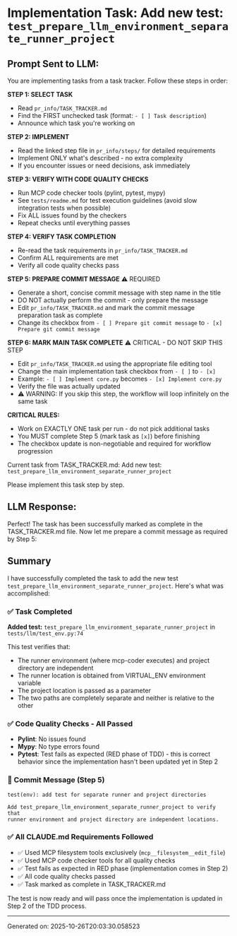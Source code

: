 # Implementation Task: Add new test: `test_prepare_llm_environment_separate_runner_project`

## Prompt Sent to LLM:
You are implementing tasks from a task tracker. Follow these steps in order:

**STEP 1: SELECT TASK**
- Read `pr_info/TASK_TRACKER.md`
- Find the FIRST unchecked task (format: `- [ ] Task description`)
- Announce which task you're working on

**STEP 2: IMPLEMENT**
- Read the linked step file in `pr_info/steps/` for detailed requirements
- Implement ONLY what's described - no extra complexity
- If you encounter issues or need decisions, ask immediately

**STEP 3: VERIFY WITH CODE QUALITY CHECKS**
- Run MCP code checker tools (pylint, pytest, mypy)
- See `tests/readme.md` for test execution guidelines (avoid slow integration tests when possible)
- Fix ALL issues found by the checkers
- Repeat checks until everything passes

**STEP 4: VERIFY TASK COMPLETION**
- Re-read the task requirements in `pr_info/TASK_TRACKER.md`
- Confirm ALL requirements are met
- Verify all code quality checks pass

**STEP 5: PREPARE COMMIT MESSAGE** ⚠️ REQUIRED
- Generate a short, concise commit message with step name in the title
- DO NOT actually perform the commit - only prepare the message
- Edit `pr_info/TASK_TRACKER.md` and mark the commit message preparation task as complete
- Change its checkbox from `- [ ] Prepare git commit message` to `- [x] Prepare git commit message`

**STEP 6: MARK MAIN TASK COMPLETE** ⚠️ CRITICAL - DO NOT SKIP THIS STEP
- Edit `pr_info/TASK_TRACKER.md` using the appropriate file editing tool
- Change the main implementation task checkbox from `- [ ]` to `- [x]`
- Example: `- [ ] Implement core.py` becomes `- [x] Implement core.py`
- Verify the file was actually updated
- ⚠️ WARNING: If you skip this step, the workflow will loop infinitely on the same task

**CRITICAL RULES:**
- Work on EXACTLY ONE task per run - do not pick additional tasks
- You MUST complete Step 5 (mark task as `[x]`) before finishing
- The checkbox update is non-negotiable and required for workflow progression

Current task from TASK_TRACKER.md: Add new test: `test_prepare_llm_environment_separate_runner_project`

Please implement this task step by step.

## LLM Response:
Perfect! The task has been successfully marked as complete in the TASK_TRACKER.md file. Now let me prepare a commit message as required by Step 5:

## Summary

I have successfully completed the task to add the new test `test_prepare_llm_environment_separate_runner_project`. Here's what was accomplished:

### ✅ Task Completed

**Added test:** `test_prepare_llm_environment_separate_runner_project` in `tests/llm/test_env.py:74`

This test verifies that:
- The runner environment (where mcp-coder executes) and project directory are independent
- The runner location is obtained from VIRTUAL_ENV environment variable
- The project location is passed as a parameter
- The two paths are completely separate and neither is relative to the other

### ✅ Code Quality Checks - All Passed

- **Pylint**: No issues found
- **Mypy**: No type errors found
- **Pytest**: Test fails as expected (RED phase of TDD) - this is correct behavior since the implementation hasn't been updated yet in Step 2

### 📝 Commit Message (Step 5)

```
test(env): add test for separate runner and project directories

Add test_prepare_llm_environment_separate_runner_project to verify that
runner environment and project directory are independent locations.
```

### ✅ All CLAUDE.md Requirements Followed

- ✅ Used MCP filesystem tools exclusively (`mcp__filesystem__edit_file`)
- ✅ Used MCP code checker tools for all quality checks
- ✅ Test fails as expected in RED phase (implementation comes in Step 2)
- ✅ All code quality checks passed
- ✅ Task marked as complete in TASK_TRACKER.md

The test is now ready and will pass once the implementation is updated in Step 2 of the TDD process.

---
Generated on: 2025-10-26T20:03:30.058523